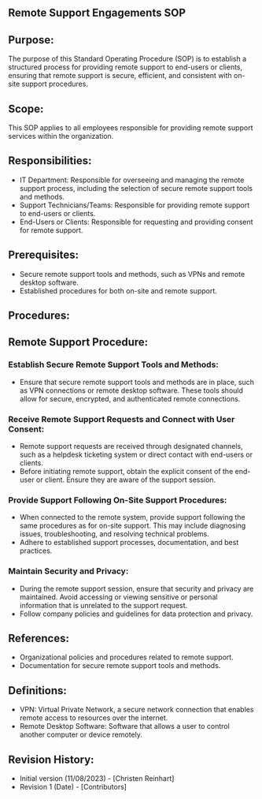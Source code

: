 ## Remote Support Engagements SOP
## Purpose:
The purpose of this Standard Operating Procedure (SOP) is to establish a structured process for providing remote support to end-users or clients, ensuring that remote support is secure, efficient, and consistent with on-site support procedures.
## Scope:
This SOP applies to all employees responsible for providing remote support services within the organization.
## Responsibilities:
- IT Department: Responsible for overseeing and managing the remote support process, including the selection of secure remote support tools and methods.
- Support Technicians/Teams: Responsible for providing remote support to end-users or clients.
- End-Users or Clients: Responsible for requesting and providing consent for remote support.
## Prerequisites:
- Secure remote support tools and methods, such as VPNs and remote desktop software.
- Established procedures for both on-site and remote support.
## Procedures:
## Remote Support Procedure:
### Establish Secure Remote Support Tools and Methods:
- Ensure that secure remote support tools and methods are in place, such as VPN connections or remote desktop software. These tools should allow for secure, encrypted, and authenticated remote connections.
### Receive Remote Support Requests and Connect with User Consent:
- Remote support requests are received through designated channels, such as a helpdesk ticketing system or direct contact with end-users or clients.
- Before initiating remote support, obtain the explicit consent of the end-user or client. Ensure they are aware of the support session.
### Provide Support Following On-Site Support Procedures:
- When connected to the remote system, provide support following the same procedures as for on-site support. This may include diagnosing issues, troubleshooting, and resolving technical problems.
- Adhere to established support processes, documentation, and best practices.
### Maintain Security and Privacy:
- During the remote support session, ensure that security and privacy are maintained. Avoid accessing or viewing sensitive or personal information that is unrelated to the support request.
- Follow company policies and guidelines for data protection and privacy.
## References:
- Organizational policies and procedures related to remote support.
- Documentation for secure remote support tools and methods.
## Definitions:
- VPN: Virtual Private Network, a secure network connection that enables remote access to resources over the internet.
- Remote Desktop Software: Software that allows a user to control another computer or device remotely.
## Revision History:
- Initial version (11/08/2023) - [Christen Reinhart]
- Revision 1 (Date) - [Contributors]
